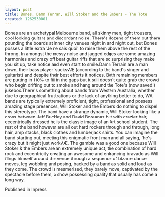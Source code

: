 ```yaml
---
layout: post
title: Bones, Damn Terran, Will Stoker and the Embers - The Tote
created: 1262530001
---
```

Bones are an archetypal Melbourne band, all skinny men, tight trousers, cool looking guitars and discordant noise. There's dozens of them out there pounding the boards at Inner city venues night in and night out, but Bones posses a little extra 'Je ne sais quoi' to raise them above the rest of the throng. In amongst the messy noise and jagged edges are some amazing harmonies and crazy off beat guitar riffs that are so surprising they make you sit up, take notice and even start to smile.Damn Terrain are a man down, their bass player 'sucks√Æ (according to the band's singer and guitarist) and despite their best efforts it notices. Both remaining members are putting in 110% to fill in the gaps but it still doesn't quite grab the crowd who begin drifting out to smoke and hang around the Tote's (now saved!) jukebox.There's something about bands from Western Australia, whether due to geographical frustrations or the lack of anything better to do, WA bands are typically extremely proficient, tight, professional and possess amazing stage presences, Will Stoker and the Embers do nothing to dispel this stereotype. The band have a strange dynamic, Will Stoker looking like a cross between Jeff Buckley and David Boreanaz but with crazier hair, eccentrically dressed he is the classic image of an Art school student. The rest of the band however are all out hard rockers through and through, long hair, amp stacks, black clothes and lumberjack shirts. You can imagine the band starting out, meeting this enigmatic front man and all saying, 'he's crazy but it might just work√Æ. The gamble was a good one because Will Stoker & the Embers are an extremely unique act, the combination of hard rock and eccentricity creating an awesome and entrancing bravado as Will flings himself around the venue through a sequence of bizarre dance moves, leg wobbling and posing, backed by a band as solid and loud as they come. The crowd is mesmerised, they barely move, captivated by the spectacle before them, a show possessing quality that usually has come a long way.
<p>Published in Inpress</p>
